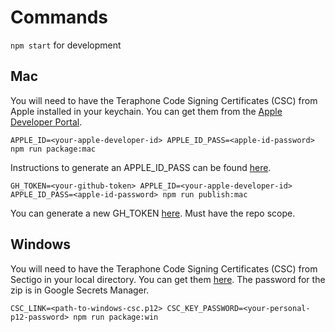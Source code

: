 # Commands

```npm start``` for development

## Mac

You will need to have the Teraphone Code Signing Certificates (CSC) from Apple installed in your keychain. You can get them from the [Apple Developer Portal](https://developer.apple.com/account/resources/certificates/list).

```APPLE_ID=<your-apple-developer-id> APPLE_ID_PASS=<apple-id-password> npm run package:mac```

Instructions to generate an APPLE_ID_PASS can be found [here](https://support.apple.com/en-us/HT204397).

```GH_TOKEN=<your-github-token> APPLE_ID=<your-apple-developer-id> APPLE_ID_PASS=<apple-id-password> npm run publish:mac```

You can generate a new GH_TOKEN [here](https://github.com/settings/tokens/new). Must have the repo scope.

## Windows

You will need to have the Teraphone Code Signing Certificates (CSC) from Sectigo in your local directory. You can get them [here](https://drive.google.com/file/d/15IUeFz9F8zMfB-xbM9aJYFTFryKm7h6l/view?usp=sharing). The password for the zip is in Google Secrets Manager.

```CSC_LINK=<path-to-windows-csc.p12> CSC_KEY_PASSWORD=<your-personal-p12-password> npm run package:win```
